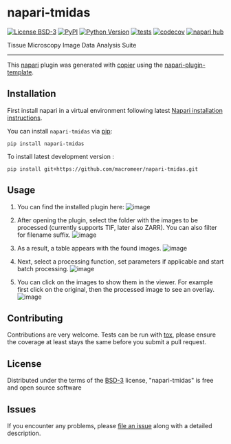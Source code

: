 # napari-tmidas

[![License BSD-3](https://img.shields.io/pypi/l/napari-tmidas.svg?color=green)](https://github.com/macromeer/napari-tmidas/raw/main/LICENSE)
[![PyPI](https://img.shields.io/pypi/v/napari-tmidas.svg?color=green)](https://pypi.org/project/napari-tmidas)
[![Python Version](https://img.shields.io/pypi/pyversions/napari-tmidas.svg?color=green)](https://python.org)
[![tests](https://github.com/macromeer/napari-tmidas/workflows/tests/badge.svg)](https://github.com/macromeer/napari-tmidas/actions)
[![codecov](https://codecov.io/gh/macromeer/napari-tmidas/branch/main/graph/badge.svg)](https://codecov.io/gh/macromeer/napari-tmidas)
[![napari hub](https://img.shields.io/endpoint?url=https://api.napari-hub.org/shields/napari-tmidas)](https://napari-hub.org/plugins/napari-tmidas)

Tissue Microscopy Image Data Analysis Suite

----------------------------------

This [napari] plugin was generated with [copier] using the [napari-plugin-template].

<!--
Don't miss the full getting started guide to set up your new package:
https://github.com/napari/napari-plugin-template#getting-started

and review the napari docs for plugin developers:
https://napari.org/stable/plugins/index.html
-->

## Installation

First install napari in a virtual environment following latest [Napari installation instructions](https://github.com/Napari/napari?tab=readme-ov-file#installation).


You can install `napari-tmidas` via [pip]:

    pip install napari-tmidas



To install latest development version :

    pip install git+https://github.com/macromeer/napari-tmidas.git

## Usage
1. You can find the installed plugin here:
![image](https://github.com/user-attachments/assets/41f83fbd-5cc2-4b26-89f7-b4224016a405)

2. After opening the plugin, select the folder with the images to be processed (currently supports TIF, later also ZARR). You can also filter for filename suffix.
![image](https://github.com/user-attachments/assets/41ecb689-9abe-4371-83b5-9c5eb37069f9)

3. As a result, a table appears with the found images.
![image](https://github.com/user-attachments/assets/8360942a-be8f-49ec-bc25-385ee43bd601)

4. Next, select a processing function, set parameters if applicable and start batch processing.
![image](https://github.com/user-attachments/assets/05929660-6672-4f76-89da-4f17749ccfad)

5. You can click on the images to show them in the viewer. For example first click on the original, then the processed image to see an overlay.
![image](https://github.com/user-attachments/assets/cfe84828-c1cc-4196-9a53-5dfb82d5bfce)







## Contributing

Contributions are very welcome. Tests can be run with [tox], please ensure
the coverage at least stays the same before you submit a pull request.

## License

Distributed under the terms of the [BSD-3] license,
"napari-tmidas" is free and open source software

## Issues

If you encounter any problems, please [file an issue] along with a detailed description.

[napari]: https://github.com/napari/napari
[copier]: https://copier.readthedocs.io/en/stable/
[@napari]: https://github.com/napari
[MIT]: http://opensource.org/licenses/MIT
[BSD-3]: http://opensource.org/licenses/BSD-3-Clause
[GNU GPL v3.0]: http://www.gnu.org/licenses/gpl-3.0.txt
[GNU LGPL v3.0]: http://www.gnu.org/licenses/lgpl-3.0.txt
[Apache Software License 2.0]: http://www.apache.org/licenses/LICENSE-2.0
[Mozilla Public License 2.0]: https://www.mozilla.org/media/MPL/2.0/index.txt
[napari-plugin-template]: https://github.com/napari/napari-plugin-template

[file an issue]: https://github.com/macromeer/napari-tmidas/issues

[napari]: https://github.com/napari/napari
[tox]: https://tox.readthedocs.io/en/latest/
[pip]: https://pypi.org/project/pip/
[PyPI]: https://pypi.org/
